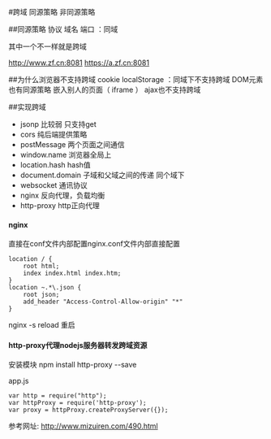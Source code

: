 #跨域
同源策略  非同源策略

##同源策略
协议 域名 端口  ：同域

其中一个不一样就是跨域

http://www.zf.cn:8081
https://a.zf.cn:8081

##为什么浏览器不支持跨域
cookie  localStorage ：同域下不支持跨域
DOM元素也有同源策略   嵌入别人的页面（ iframe ）
ajax也不支持跨域

##实现跨域
 - jsonp  比较弱  只支持get
 - cors  纯后端提供策略 
 - postMessage  两个页面之间通信
 - window.name  浏览器全局上
 - location.hash  hash值
 - document.domain  子域和父域之间的传递 同个域下
 - websocket  通讯协议
 - nginx 反向代理，负载均衡
 - http-proxy http正向代理


#### nginx 
 直接在conf文件内部配置nginx.conf文件内部直接配置
```
location / {
    root html;
    index index.html index.htm;
}
location ~.*\.json {
    root json;
    add_header "Access-Control-Allow-origin" "*"
}
```
nginx -s reload 重启

#### http-proxy代理nodejs服务器转发跨域资源
安装模块 npm install http-proxy --save

app.js
```
var http = require("http");
var httpProxy = require('http-proxy'); 
var proxy = httpProxy.createProxyServer({});
```
参考网址:
http://www.mizuiren.com/490.html